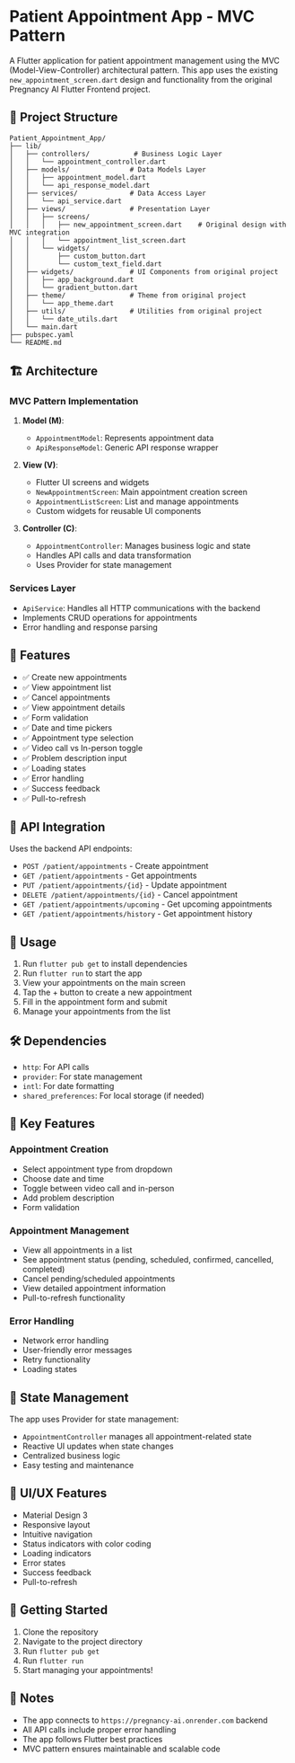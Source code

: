 # Patient Appointment App - MVC Pattern

A Flutter application for patient appointment management using the MVC (Model-View-Controller) architectural pattern. This app uses the existing `new_appointment_screen.dart` design and functionality from the original Pregnancy AI Flutter Frontend project.

## 📁 Project Structure

```
Patient_Appointment_App/
├── lib/
│   ├── controllers/           # Business Logic Layer
│   │   └── appointment_controller.dart
│   ├── models/               # Data Models Layer
│   │   ├── appointment_model.dart
│   │   └── api_response_model.dart
│   ├── services/             # Data Access Layer
│   │   └── api_service.dart
│   ├── views/                # Presentation Layer
│   │   ├── screens/
│   │   │   ├── new_appointment_screen.dart    # Original design with MVC integration
│   │   │   └── appointment_list_screen.dart
│   │   └── widgets/
│   │       ├── custom_button.dart
│   │       └── custom_text_field.dart
│   ├── widgets/              # UI Components from original project
│   │   ├── app_background.dart
│   │   └── gradient_button.dart
│   ├── theme/                # Theme from original project
│   │   └── app_theme.dart
│   ├── utils/                # Utilities from original project
│   │   └── date_utils.dart
│   └── main.dart
├── pubspec.yaml
└── README.md
```

## 🏗️ Architecture

### MVC Pattern Implementation

1. **Model (M)**: 
   - `AppointmentModel`: Represents appointment data
   - `ApiResponseModel`: Generic API response wrapper

2. **View (V)**: 
   - Flutter UI screens and widgets
   - `NewAppointmentScreen`: Main appointment creation screen
   - `AppointmentListScreen`: List and manage appointments
   - Custom widgets for reusable UI components

3. **Controller (C)**: 
   - `AppointmentController`: Manages business logic and state
   - Handles API calls and data transformation
   - Uses Provider for state management

### Services Layer
- `ApiService`: Handles all HTTP communications with the backend
- Implements CRUD operations for appointments
- Error handling and response parsing

## 🚀 Features

- ✅ Create new appointments
- ✅ View appointment list
- ✅ Cancel appointments
- ✅ View appointment details
- ✅ Form validation
- ✅ Date and time pickers
- ✅ Appointment type selection
- ✅ Video call vs In-person toggle
- ✅ Problem description input
- ✅ Loading states
- ✅ Error handling
- ✅ Success feedback
- ✅ Pull-to-refresh

## 🔧 API Integration

Uses the backend API endpoints:
- `POST /patient/appointments` - Create appointment
- `GET /patient/appointments` - Get appointments
- `PUT /patient/appointments/{id}` - Update appointment
- `DELETE /patient/appointments/{id}` - Cancel appointment
- `GET /patient/appointments/upcoming` - Get upcoming appointments
- `GET /patient/appointments/history` - Get appointment history

## 📱 Usage

1. Run `flutter pub get` to install dependencies
2. Run `flutter run` to start the app
3. View your appointments on the main screen
4. Tap the + button to create a new appointment
5. Fill in the appointment form and submit
6. Manage your appointments from the list

## 🛠️ Dependencies

- `http`: For API calls
- `provider`: For state management
- `intl`: For date formatting
- `shared_preferences`: For local storage (if needed)

## 🎯 Key Features

### Appointment Creation
- Select appointment type from dropdown
- Choose date and time
- Toggle between video call and in-person
- Add problem description
- Form validation

### Appointment Management
- View all appointments in a list
- See appointment status (pending, scheduled, confirmed, cancelled, completed)
- Cancel pending/scheduled appointments
- View detailed appointment information
- Pull-to-refresh functionality

### Error Handling
- Network error handling
- User-friendly error messages
- Retry functionality
- Loading states

## 🔄 State Management

The app uses Provider for state management:
- `AppointmentController` manages all appointment-related state
- Reactive UI updates when state changes
- Centralized business logic
- Easy testing and maintenance

## 🎨 UI/UX Features

- Material Design 3
- Responsive layout
- Intuitive navigation
- Status indicators with color coding
- Loading indicators
- Error states
- Success feedback
- Pull-to-refresh

## 🚀 Getting Started

1. Clone the repository
2. Navigate to the project directory
3. Run `flutter pub get`
4. Run `flutter run`
5. Start managing your appointments!

## 📝 Notes

- The app connects to `https://pregnancy-ai.onrender.com` backend
- All API calls include proper error handling
- The app follows Flutter best practices
- MVC pattern ensures maintainable and scalable code

